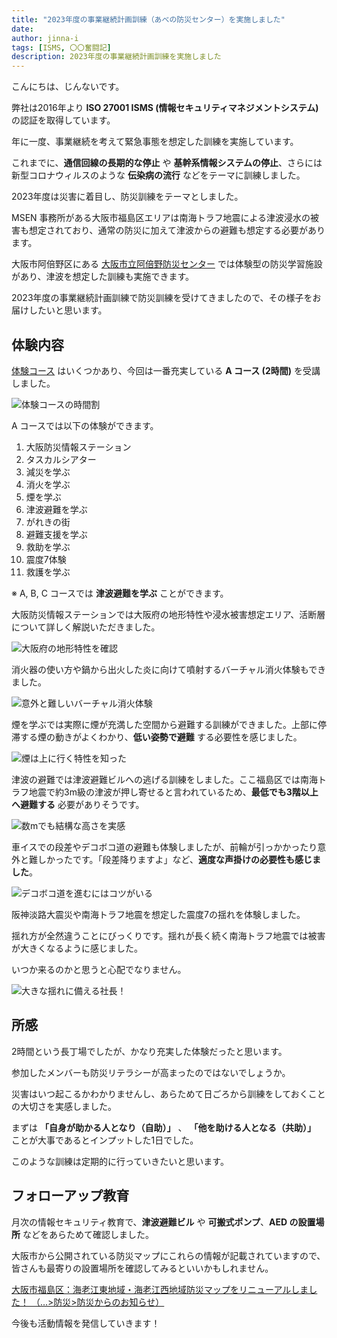 ```yaml
---
title: "2023年度の事業継続計画訓練（あべの防災センター）を実施しました"
date: 
author: jinna-i
tags: [ISMS, 〇〇奮闘記]
description: 2023年度の事業継続計画訓練を実施しました
---
```


こんにちは、じんないです。

弊社は2016年より **ISO 27001 ISMS (情報セキュリティマネジメントシステム)** の認証を取得しています。

年に一度、事業継続を考えて緊急事態を想定した訓練を実施しています。

これまでに、**通信回線の長期的な停止** や **基幹系情報システムの停止**、さらには新型コロナウィルスのような **伝染病の流行** などをテーマに訓練しました。

2023年度は災害に着目し、防災訓練をテーマとしました。

MSEN 事務所がある大阪市福島区エリアは南海トラフ地震による津波浸水の被害も想定されており、通常の防災に加えて津波からの避難も想定する必要があります。

大阪市阿倍野区にある [大阪市立阿倍野防災センター](https://www.abeno-bosai-c.city.osaka.jp/tasukaru/) では体験型の防災学習施設があり、津波を想定した訓練も実施できます。

2023年度の事業継続計画訓練で防災訓練を受けてきましたので、その様子をお届けしたいと思います。

## 体験内容

[体験コース](https://www.abeno-bosai-c.city.osaka.jp/tasukaru/Content/course.pdf) はいくつかあり、今回は一番充実している **A コース (2時間)** を受講しました。

![体験コースの時間割](images/001.png)

A コースでは以下の体験ができます。

1. 大阪防災情報ステーション
2. タスカルシアター
3. 減災を学ぶ
4. 消火を学ぶ
5. 煙を学ぶ
6. 津波避難を学ぶ
7. がれきの街
8. 避難支援を学ぶ
9. 救助を学ぶ
10. 震度7体験
11. 救護を学ぶ

※ A, B, C コースでは **津波避難を学ぶ** ことができます。

大阪防災情報ステーションでは大阪府の地形特性や浸水被害想定エリア、活断層について詳しく解説いただきました。

![大阪府の地形特性を確認](images/002.jpg)

消火器の使い方や鍋から出火した炎に向けて噴射するバーチャル消火体験もできました。

![意外と難しいバーチャル消火体験](images/003.jpg)

煙を学ぶでは実際に煙が充満した空間から避難する訓練ができました。上部に停滞する煙の動きがよくわかり、**低い姿勢で避難** する必要性を感じました。

![煙は上に行く特性を知った](images/004.jpg)

津波の避難では津波避難ビルへの逃げる訓練をしました。ここ福島区では南海トラフ地震で約3m級の津波が押し寄せると言われているため、**最低でも3階以上へ避難する** 必要がありそうです。

![数mでも結構な高さを実感](images/005.jpg)

車イスでの段差やデコボコ道の避難も体験しましたが、前輪が引っかかったり意外と難しかったです。「段差降りますよ」など、**適度な声掛けの必要性も感じました**。

![デコボコ道を進むにはコツがいる](images/006.jpg)

阪神淡路大震災や南海トラフ地震を想定した震度7の揺れを体験しました。

揺れ方が全然違うことにびっくりです。揺れが長く続く南海トラフ地震では被害が大きくなるように感じました。

いつか来るのかと思うと心配でなりません。

![大きな揺れに備える社長！](images/007.jpg)

## 所感

2時間という長丁場でしたが、かなり充実した体験だったと思います。

参加したメンバーも防災リテラシーが高まったのではないでしょうか。

災害はいつ起こるかわかりませんし、あらためて日ごろから訓練をしておくことの大切さを実感しました。

まずは **「自身が助かる人となり（自助）」** 、 **「他を助ける人となる（共助）」** ことが大事であるとインプットした1日でした。

このような訓練は定期的に行っていきたいと思います。

## フォローアップ教育

月次の情報セキュリティ教育で、**津波避難ビル** や **可搬式ポンプ**、**AED の設置場所** などをあらためて確認しました。

大阪市から公開されている防災マップにこれらの情報が記載されていますので、皆さんも最寄りの設置場所を確認してみるといいかもしれません。

[大阪市福島区：海老江東地域・海老江西地域防災マップをリニューアルしました！ （…>防災>防災からのお知らせ）](https://www.city.osaka.lg.jp/fukushima/page/0000616613.html)

今後も活動情報を発信していきます！
